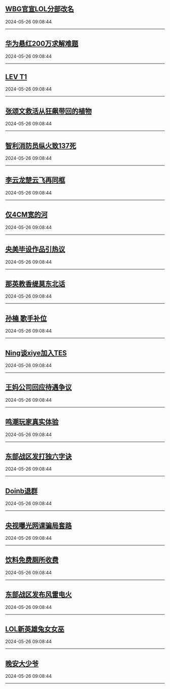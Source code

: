 ## [WBG官宣LOL分部改名](https://search.bilibili.com/all?vt=36849326&keyword=WBG%E5%AE%98%E5%AE%A3LOL%E5%88%86%E9%83%A8%E6%94%B9%E5%90%8D&order=click)

2024-05-26 09:08:44

---
## [华为悬红200万求解难题](https://search.bilibili.com/all?vt=36849326&keyword=%E5%8D%8E%E4%B8%BA%E6%82%AC%E7%BA%A2200%E4%B8%87%E6%B1%82%E8%A7%A3%E9%9A%BE%E9%A2%98&order=click)

2024-05-26 09:08:44

---
## [LEV T1](https://search.bilibili.com/all?vt=36849326&keyword=LEV+T1&order=click)

2024-05-26 09:08:44

---
## [张颂文救活从狂飙带回的植物](https://search.bilibili.com/all?vt=36849326&keyword=%E5%BC%A0%E9%A2%82%E6%96%87%E6%95%91%E6%B4%BB%E4%BB%8E%E7%8B%82%E9%A3%99%E5%B8%A6%E5%9B%9E%E7%9A%84%E6%A4%8D%E7%89%A9&order=click)

2024-05-26 09:08:44

---
## [智利消防员纵火致137死](https://search.bilibili.com/all?vt=36849326&keyword=%E6%99%BA%E5%88%A9%E6%B6%88%E9%98%B2%E5%91%98%E7%BA%B5%E7%81%AB%E8%87%B4137%E6%AD%BB&order=click)

2024-05-26 09:08:44

---
## [李云龙楚云飞再同框](https://search.bilibili.com/all?vt=36849326&keyword=%E6%9D%8E%E4%BA%91%E9%BE%99%E6%A5%9A%E4%BA%91%E9%A3%9E%E5%86%8D%E5%90%8C%E6%A1%86&order=click)

2024-05-26 09:08:44

---
## [仅4CM宽的河](https://search.bilibili.com/all?vt=36849326&keyword=%E4%BB%854CM%E5%AE%BD%E7%9A%84%E6%B2%B3&order=click)

2024-05-26 09:08:44

---
## [央美毕设作品引热议](https://search.bilibili.com/all?vt=36849326&keyword=%E5%A4%AE%E7%BE%8E%E6%AF%95%E8%AE%BE%E4%BD%9C%E5%93%81%E5%BC%95%E7%83%AD%E8%AE%AE&order=click)

2024-05-26 09:08:44

---
## [那英教香缇莫东北话](https://search.bilibili.com/all?vt=36849326&keyword=%E9%82%A3%E8%8B%B1%E6%95%99%E9%A6%99%E7%BC%87%E8%8E%AB%E4%B8%9C%E5%8C%97%E8%AF%9D&order=click)

2024-05-26 09:08:44

---
## [孙楠 歌手补位](https://search.bilibili.com/all?vt=36849326&keyword=%E5%AD%99%E6%A5%A0+%E6%AD%8C%E6%89%8B%E8%A1%A5%E4%BD%8D&order=click)

2024-05-26 09:08:44

---
## [Ning谈xiye加入TES](https://search.bilibili.com/all?vt=36849326&keyword=Ning%E8%B0%88xiye%E5%8A%A0%E5%85%A5TES&order=click)

2024-05-26 09:08:44

---
## [王妈公司回应待遇争议](https://search.bilibili.com/all?vt=36849326&keyword=%E7%8E%8B%E5%A6%88%E5%85%AC%E5%8F%B8%E5%9B%9E%E5%BA%94%E5%BE%85%E9%81%87%E4%BA%89%E8%AE%AE&order=click)

2024-05-26 09:08:44

---
## [鸣潮玩家真实体验](https://search.bilibili.com/all?vt=36849326&keyword=%E9%B8%A3%E6%BD%AE%E7%8E%A9%E5%AE%B6%E7%9C%9F%E5%AE%9E%E4%BD%93%E9%AA%8C&order=click)

2024-05-26 09:08:44

---
## [东部战区发打独六字诀](https://search.bilibili.com/all?vt=36849326&keyword=%E4%B8%9C%E9%83%A8%E6%88%98%E5%8C%BA%E5%8F%91%E6%89%93%E7%8B%AC%E5%85%AD%E5%AD%97%E8%AF%80&order=click)

2024-05-26 09:08:44

---
## [Doinb退群](https://search.bilibili.com/all?vt=36849326&keyword=Doinb%E9%80%80%E7%BE%A4&order=click)

2024-05-26 09:08:44

---
## [央视曝光网课骗局套路](https://search.bilibili.com/all?vt=36849326&keyword=%E5%A4%AE%E8%A7%86%E6%9B%9D%E5%85%89%E7%BD%91%E8%AF%BE%E9%AA%97%E5%B1%80%E5%A5%97%E8%B7%AF&order=click)

2024-05-26 09:08:44

---
## [饮料免费厕所收费](https://search.bilibili.com/all?vt=36849326&keyword=%E9%A5%AE%E6%96%99%E5%85%8D%E8%B4%B9%E5%8E%95%E6%89%80%E6%94%B6%E8%B4%B9&order=click)

2024-05-26 09:08:44

---
## [东部战区发布风雷电火](https://search.bilibili.com/all?vt=36849326&keyword=%E4%B8%9C%E9%83%A8%E6%88%98%E5%8C%BA%E5%8F%91%E5%B8%83%E9%A3%8E%E9%9B%B7%E7%94%B5%E7%81%AB&order=click)

2024-05-26 09:08:44

---
## [LOL新英雄兔女女巫](https://search.bilibili.com/all?vt=36849326&keyword=LOL%E6%96%B0%E8%8B%B1%E9%9B%84%E5%85%94%E5%A5%B3%E5%A5%B3%E5%B7%AB&order=click)

2024-05-26 09:08:44

---
## [晚安大少爷](https://search.bilibili.com/all?vt=36849326&keyword=%E6%99%9A%E5%AE%89%E5%A4%A7%E5%B0%91%E7%88%B7&order=click)

2024-05-26 09:08:44

---
